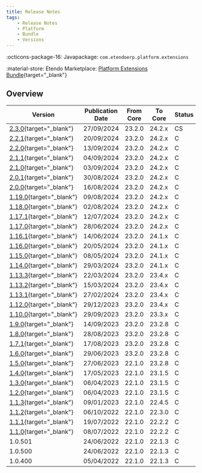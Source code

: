 ```yaml
---
title: Release Notes
tags:
    - Release Notes
    - Platform
    - Bundle
    - Versions
---
```

:octicons-package-16: Javapackage: `com.etendoerp.platform.extensions`

:material-store: Etendo Marketplace:  [Platform Extensions Bundle](https://marketplace.etendo.cloud/#/product-details?module=5AE4A287F2584210876230321FBEE614){target="_blank"}

## Overview

| Version | Publication Date | From Core | To Core | Status | GitHub |
| --- | --- | --- | --- | --- | :---: |
| [2.3.0](https://github.com/etendosoftware/com.etendoerp.platform.extensions/releases/tag/2.3.0){target="_blank"} | 27/09/2024 | 23.2.0 | 24.2.x | CS | :white_check_mark: |
| [2.2.1](https://github.com/etendosoftware/com.etendoerp.platform.extensions/releases/tag/2.2.1){target="_blank"} | 20/09/2024 | 23.2.0 | 24.2.x | C | :white_check_mark: |
| [2.2.0](https://github.com/etendosoftware/com.etendoerp.platform.extensions/releases/tag/2.2.0){target="_blank"} | 13/09/2024 | 23.2.0 | 24.2.x | C | :white_check_mark: |
| [2.1.1](https://github.com/etendosoftware/com.etendoerp.platform.extensions/releases/tag/2.1.1){target="_blank"} | 04/09/2024 | 23.2.0 | 24.2.x | C | :white_check_mark: |
| [2.1.0](https://github.com/etendosoftware/com.etendoerp.platform.extensions/releases/tag/2.1.0){target="_blank"} | 03/09/2024 | 23.2.0 | 24.2.x | C | :white_check_mark: |
| [2.0.1](https://github.com/etendosoftware/com.etendoerp.platform.extensions/releases/tag/2.0.1){target="_blank"} | 30/08/2024 | 23.2.0 | 24.2.x | C | :white_check_mark: |
| [2.0.0](https://github.com/etendosoftware/com.etendoerp.platform.extensions/releases/tag/2.0.0){target="_blank"} | 16/08/2024 | 23.2.0 | 24.2.x | C | :white_check_mark: |
| [1.19.0](https://github.com/etendosoftware/com.etendoerp.platform.extensions/releases/tag/1.19.0){target="_blank"} | 09/08/2024 | 23.2.0 | 24.2.x | C | :white_check_mark: |
| [1.18.0](https://github.com/etendosoftware/com.etendoerp.platform.extensions/releases/tag/1.18.0){target="_blank"} | 02/08/2024 | 23.2.0 | 24.2.x | C | :white_check_mark: |
| [1.17.1](https://github.com/etendosoftware/com.etendoerp.platform.extensions/releases/tag/1.17.1){target="_blank"} | 12/07/2024 | 23.2.0 | 24.2.x | C | :white_check_mark: |
| [1.17.0](https://github.com/etendosoftware/com.etendoerp.platform.extensions/releases/tag/1.17.0){target="_blank"} | 28/06/2024 | 23.2.0 | 24.2.x | C | :white_check_mark: |
| [1.16.1](https://github.com/etendosoftware/com.etendoerp.platform.extensions/releases/tag/1.16.1){target="_blank"} | 14/06/2024 | 23.2.0 | 24.1.x | C | :white_check_mark: |
| [1.16.0](https://github.com/etendosoftware/com.etendoerp.platform.extensions/releases/tag/1.16.0){target="_blank"} | 20/05/2024 | 23.2.0 | 24.1.x | C | :white_check_mark: |
| [1.15.0](https://github.com/etendosoftware/com.etendoerp.platform.extensions/releases/tag/1.15.0){target="_blank"} | 08/05/2024 | 23.2.0 | 24.1.x | C | :white_check_mark: |
| [1.14.0](https://github.com/etendosoftware/com.etendoerp.platform.extensions/releases/tag/1.14.0){target="_blank"} | 29/03/2024 | 23.2.0 | 24.1.x | C | :white_check_mark: |
| [1.13.3](https://github.com/etendosoftware/com.etendoerp.platform.extensions/releases/tag/1.13.3){target="_blank"} | 22/03/2024 | 23.2.0 | 23.4.x | C | :white_check_mark: |
| [1.13.2](https://github.com/etendosoftware/com.etendoerp.platform.extensions/releases/tag/1.13.2){target="_blank"} | 15/03/2024 | 23.2.0 | 23.4.x | C | :white_check_mark: |
| [1.13.1](https://github.com/etendosoftware/com.etendoerp.platform.extensions/releases/tag/1.13.1){target="_blank"} | 27/02/2024 | 23.2.0 | 23.4.x | C | :white_check_mark: |
| [1.12.0](https://github.com/etendosoftware/com.etendoerp.platform.extensions/releases/tag/1.12.0){target="_blank"} | 29/12/2023 | 23.2.0 | 23.4.x | C | :white_check_mark: |
| [1.10.0](https://github.com/etendosoftware/com.etendoerp.platform.extensions/releases/tag/1.10.0){target="_blank"} | 29/09/2023 | 23.2.0 | 23.3.x | C | :white_check_mark: |
| [1.9.0](https://github.com/etendosoftware/com.etendoerp.platform.extensions/releases/tag/1.9.0){target="_blank"} | 14/09/2023 | 23.2.0 | 23.2.8 | C | :white_check_mark: |
| [1.8.0](https://github.com/etendosoftware/com.etendoerp.platform.extensions/releases/tag/1.8.0){target="_blank"} | 28/08/2023 | 23.2.0 | 23.2.8 | C | :white_check_mark: |
| [1.7.1](https://github.com/etendosoftware/com.etendoerp.platform.extensions/releases/tag/1.7.1){target="_blank"} | 17/08/2023 | 23.2.0 | 23.2.8 | C | :white_check_mark: |
| [1.6.0](https://github.com/etendosoftware/com.etendoerp.platform.extensions/releases/tag/1.6.0){target="_blank"} | 29/06/2023 | 23.2.0 | 23.2.8 | C | :white_check_mark: |
| [1.5.0](https://github.com/etendosoftware/com.etendoerp.platform.extensions/releases/tag/1.5.0){target="_blank"} | 27/06/2023 | 22.1.0 | 23.2.8 | C | :white_check_mark: |
| [1.4.0](https://github.com/etendosoftware/com.etendoerp.platform.extensions/releases/tag/1.4.0){target="_blank"} | 17/05/2023 | 22.1.0 | 23.1.5 | C | :white_check_mark: |
| [1.3.0](https://github.com/etendosoftware/com.etendoerp.platform.extensions/releases/tag/1.3.0){target="_blank"} | 06/04/2023 | 22.1.0 | 23.1.5 | C | |
| [1.2.0](https://github.com/etendosoftware/com.etendoerp.platform.extensions/releases/tag/1.2.0){target="_blank"} | 06/04/2023	| 22.1.0 | 23.1.5 | C | |
| [1.1.3](https://github.com/etendosoftware/com.etendoerp.platform.extensions/releases/tag/1.1.3){target="_blank"} 	|09/01/2023	| 22.1.0 | 22.4.5 | C | |
| [1.1.2](https://github.com/etendosoftware/com.etendoerp.platform.extensions/releases/tag/v1.1.2){target="_blank"} | 06/10/2022 | 22.1.0 | 22.3.0 | C | |
| [1.1.1](https://github.com/etendosoftware/com.etendoerp.platform.extensions/releases/tag/1.1.1){target="_blank"} | 19/07/2022	| 22.1.0 | 22.2.2 | C | |
| [1.1.0](https://github.com/etendosoftware/com.etendoerp.platform.extensions/releases/tag/v1.1.0){target="_blank"} | 08/07/2022	| 22.1.0 | 22.2.2 | C | |
| 1.0.501 | 24/06/2022 | 22.1.0 | 22.1.3 | C | |
| 1.0.500 | 24/06/2022 | 22.1.0 | 22.1.3 | C | |
| 1.0.400 | 05/04/2022 | 22.1.0 | 22.1.3 | C | |